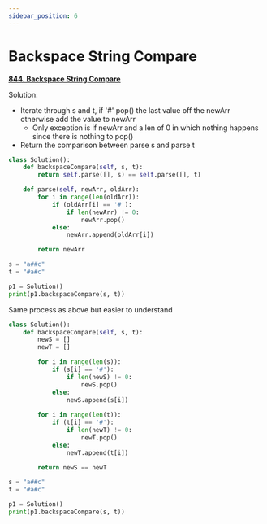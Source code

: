 ```yaml
---
sidebar_position: 6 
---
```


# Backspace String Compare

**[844. Backspace String Compare](https://leetcode.com/problems/backspace-string-compare/)**

Solution:
 - Iterate through s and t, if '#' pop() the last value off the newArr otherwise add the value to newArr
    - Only exception is if newArr and a len of 0 in which nothing happens since there is nothing to pop()
 - Return the comparison between parse s and parse t

```python title="Output: True"
class Solution():
    def backspaceCompare(self, s, t):
        return self.parse([], s) == self.parse([], t)

    def parse(self, newArr, oldArr):
        for i in range(len(oldArr)):
            if (oldArr[i] == '#'):
                if len(newArr) != 0:
                    newArr.pop()
            else:
                newArr.append(oldArr[i])

        return newArr

s = "a##c"
t = "#a#c"

p1 = Solution()
print(p1.backspaceCompare(s, t))
```

Same process as above but easier to understand

```python
class Solution():
    def backspaceCompare(self, s, t):
        newS = []
        newT = []

        for i in range(len(s)):
            if (s[i] == '#'):
                if len(newS) != 0:
                    newS.pop()
            else:
                newS.append(s[i])
            
        for i in range(len(t)):
            if (t[i] == '#'):
                if len(newT) != 0:
                    newT.pop()
            else:
                newT.append(t[i])

        return newS == newT

s = "a##c"
t = "#a#c"

p1 = Solution()
print(p1.backspaceCompare(s, t))
```